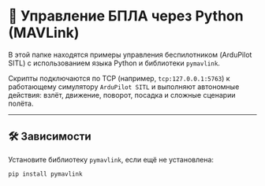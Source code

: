 # 🧠 Управление БПЛА через Python (MAVLink)

В этой папке находятся примеры управления беспилотником (ArduPilot SITL) с использованием языка Python и библиотеки `pymavlink`.

Скрипты подключаются по TCP (например, `tcp:127.0.0.1:5763`) к работающему симулятору `ArduPilot SITL` и выполняют автономные действия: взлёт, движение, поворот, посадка и сложные сценарии полёта.

---

## 🛠 Зависимости

Установите библиотеку `pymavlink`, если ещё не установлена:

```bash
pip install pymavlink
